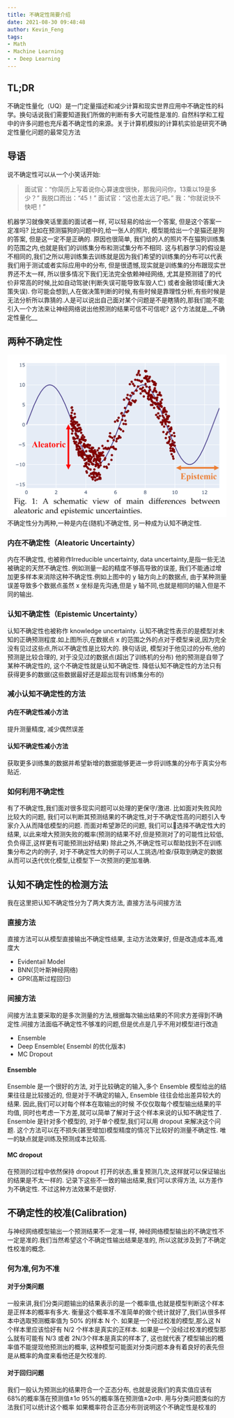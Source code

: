 ```yaml
---
title: 不确定性简要介绍
date: 2021-08-30 09:48:48
author: Kevin_Feng
tags:
- Math
- Machine Learning
- - Deep Learning
---
```

## TL;DR
不确定性量化（UQ）是一门定量描述和减少计算和现实世界应用中不确定性的科学。换句话说我们需要知道我们所做的判断有多大可能性是准的. 
自然科学和工程中的许多问题也充斥着不确定性的来源。关于计算机模拟的计算机实验是研究不确定性量化问题的最常见方法
<!--more-->
## 导语
说不确定性可以从一个小笑话开始:
> 面试官：“你简历上写着说你心算速度很快，那我问问你，13乘以19是多少？”
> 我脱口而出：“45！”
> 面试官：“这也差太远了吧。”
> 我：“你就说快不快吧！”

机器学习就像笑话里面的面试者一样, 可以轻易的给出一个答案, 但是这个答案一定准吗? 比如在预测猫狗的问题中的,给一张人的照片, 模型能给出一个是猫还是狗的答案, 但是这一定不是正确的. 原因也很简单, 我们给的人的照片不在猫狗训练集的范围之内,也就是我们的训练集分布和测试集分布不相同. 这与机器学习的假设是不相同的,我们之所以用训练集去训练就是因为我们希望的训练集的分布可以代表我们用于测试或者实际应用中的分布, 但是很遗憾,现实就是训练集的分布跟现实世界还不太一样, 所以很多情况下我们无法完全依赖神经网络, 尤其是预测错了的代价非常高的时候,比如自动驾驶(判断失误可能导致车毁人亡) 或者金融领域(重大决策失误).
你可能会想到,人在做决策判断的时候,有些时候是靠理性分析,有些时候是无法分析所以靠猜的.人是可以说出自己面对某个问题是不是瞎猜的,那我们能不能引入一个方法来让神经网络说出他预测的结果可信不可信呢? 这个方法就是__不确定性量化__
## 两种不确定性
![](uncertainty-quantification/type_of_uncertainties.png)
不确定性分为两种,一种是内在(随机)不确定性, 另一种成为认知不确定性.
### 内在不确定性（Aleatoric Uncertainty）
内在不确定性, 也被称作Irreducible uncertainty, data
uncertainty,是指一些无法被确定的天然不确定性. 例如测量一起的精度不够高导致的误差, 我们不能通过增加更多样本来消除这种不确定性.例如上图中的 y 轴方向上的数据点, 由于某种测量误差导致多个数据点虽然 x 坐标是先沟通,但是 y 轴不同,也就是相同的输入但是不同的输出.
### 认知不确定性（Epistemic Uncertainty）
认知不确定性也被称作 knowledge
uncertainty. 认知不确定性表示的是模型对未知的正确预测程度.如上图所示,在数据点 x 的范围之外的点对于模型来说,因为完全没有见过这些点,所以不确定性是比较大的. 换句话说, 模型对于他见过的分布,他的预测是比较合理的, 对于没见过的数据点(超出了训练机的分布) 他的预测是自带了某种不确定性的, 这个不确定性就是认知不确定性. 降低认知不确定性的方法只有获得更多的数据(这些数据最好还是超出现有训练集分布的)

### 减小认知不确定性的方法
#### 内在不确定性减小方法
提升测量精度, 减少偶然误差
#### 认知不确定性减小方法
获取更多训练集的数据并希望新增的数据能够更进一步将训练集的分布于真实分布贴近.
### 如何利用不确定性
有了不确定性,我们面对很多现实问题可以处理的更保守/激进. 比如面对失败风险比较大的问题, 我们可以判断其预测结果的不确定性,对于不确定性高的问题引入专家介入从而降低模型的问题.
而面对希望渺茫的问题, 我们可以选择不确定性大的结果, 以此来增大预测失败的概率(预测的结果不好,但是预测对了的可能性比较低, 负负得正,这样更有可能预测出好结果)
除此之外,不确定性可以帮助找到不在训练集分布之内的例子, 对于不确定性大的例子可以人工挑选/检查/获取到确定的数据从而可以迭代优化模型,让模型下一次预测的更加准确.
## 认知不确定性的检测方法
我在这里把认知不确定性分为了两大类方法, 直接方法与间接方法
### 直接方法
直接方法可以从模型直接输出不确定性结果, 主动方法效果好, 但是改造成本高,难度大
  - Evidentail Model
  - BNN(贝叶斯神经网络)
  - GPR(高斯过程回归)
### 间接方法
间接方法主要采取的是多次测量的方法,根据每次输出结果的不同求方差得到不确定性.间接方法面临不确定性不够准的问题,但是优点是几乎不用对模型进行改造
  - Ensemble
  - Deep Ensemble( Ensembl 的优化版本)
  - MC Dropout
#### Ensemble
Ensemble 是一个很好的方法, 对于比较确定的输入,多个 Ensemble 模型给出的结果往往是比较接近的, 但是对于不确定的输入, Ensemble 往往会给出差异较大的结果. 因此,我们可以对每个样本在取输出的时候 不仅仅取每个模型输出结果的平均值, 同时也考虑一下方差,就可以简单了解对于这个样本来说的认知不确定性了. 
Ensemble 是针对多个模型的, 对于单个模型,我们可以用 dropout 来解决这个问题. 这个方法可以在不损失(甚至增加)模型精度的情况下比较好的测量不确定性. 唯一的缺点就是训练及预测成本比较高.

#### MC dropout
在预测的过程中依然保持 dropout 打开的状态,重复预测几次,这样就可以保证输出的结果是不太一样的. 记录下这些不一致的输出结果,我们可以求得方法, 以方差作为不确定性. 不过这种方法效果不是很好.
## 不确定性的校准(Calibration)
与神经网络模型输出一个预测结果不一定准一样, 神经网络模型输出的不确定性不一定是准的.我们当然希望这个不确定性输出结果是准的, 所以这就涉及到了不确定性校准的概念. 
### 何为准,何为不准
#### 对于分类问题
一般来讲,我们分类问题输出的结果表示的是一个概率值,也就是模型判断这个样本是正样本的概率有多大. 衡量这个概率准不准简单的做个统计就好了,我们从很多样本中选取预测概率值为 50% 的样本 N 个. 如果是一个经过校准的模型,那么这 N 个样本里应该恰好有 N/2 个样本是真实的正样本. 如果是一个没经过校准的模型那么就有可能有 N/3 或者 2N/3个样本是真实的样本了, 这也就代表了模型输出的概率值不能提现他预测出的概率, 这种模型可能面对分类问题本身有着良好的表先但是从概率的角度来看他还是欠校准的.
#### 对于回归问题
我们一般认为预测出的结果符合一个正态分布, 也就是说我们的真实值应该有 68%的概率落在预测值±1σ 95%的概率落在预测值±2σ中. 用与分类问题类似的方法我们可以统计这个概率 如果概率符合正态分布则说明这个不确定性是校准的